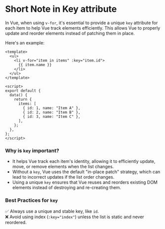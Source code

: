 # Short Note in Key attribute

In Vue, when using `v-for`, it's essential to provide a unique `key` attribute for each item to help Vue track elements efficiently. This allows Vue to properly update and reorder elements instead of patching them in place.

Here's an example:

```vue
<template>
  <ul>
    <li v-for="item in items" :key="item.id">
      {{ item.name }}
    </li>
  </ul>
</template>

<script>
export default {
  data() {
    return {
      items: [
        { id: 1, name: "Item A" },
        { id: 2, name: "Item B" },
        { id: 3, name: "Item C" },
      ],
    };
  },
};
</script>
```

### Why is `key` important?

- It helps Vue track each item's identity, allowing it to efficiently update, move, or remove elements when the list changes.
- Without a `key`, Vue uses the default "in-place patch" strategy, which can lead to incorrect updates if the list order changes.
- Using a unique `key` ensures that Vue reuses and reorders existing DOM elements instead of destroying and re-creating them.

### Best Practices for `key`

✅ Always use a unique and stable key, like `id`.  
❌ Avoid using index (`:key="index"`) unless the list is static and never reordered.
